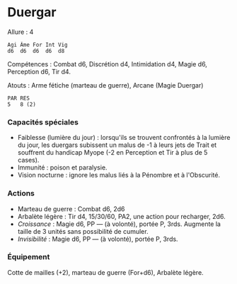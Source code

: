 # Duergar

Allure : 4

	Agi	Âme	For	Int	Vig
	d6	d6	d6	d6	d8

Compétences : Combat d6, Discrétion d4, Intimidation d4, Magie d6, Perception d6, Tir d4.

Atouts : Arme fétiche (marteau de guerre), Arcane (Magie Duergar)

	PAR	RES
	5	8 (2)

### Capacités spéciales
- Faiblesse (lumière du jour) : lorsqu'ils se trouvent confrontés à la lumière du jour, les duergars subissent un malus de -1 à leurs jets de Trait et souffrent du handicap Myope (-2 en Perception et Tir à plus de 5 cases).
- Immunité : poison et paralysie.
- Vision nocturne : ignore les malus liés à la Pénombre et à l'Obscurité.

### Actions
- Marteau de guerre : Combat d6, 2d6
- Arbalète légère : Tir d4, 15/30/60, PA2, une action pour recharger, 2d6.
- _Croissance_ : Magie d6, PP — (à volonté), portée P, 3rds. Augmente la taille de 3 unités sans possibilité de cumuler.
- _Invisibilité_ : Magie d6, PP — (à volonté), portée P, 3rds.

### Équipement
Cotte de mailles (+2), marteau de guerre (For+d6), Arbalète légère.
